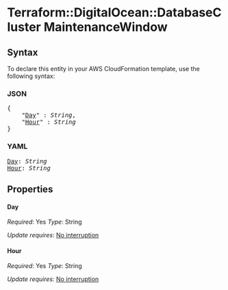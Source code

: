 # Terraform::DigitalOcean::DatabaseCluster MaintenanceWindow

## Syntax

To declare this entity in your AWS CloudFormation template, use the following syntax:

### JSON

<pre>
{
    "<a href="#day" title="Day">Day</a>" : <i>String</i>,
    "<a href="#hour" title="Hour">Hour</a>" : <i>String</i>
}
</pre>

### YAML

<pre>
<a href="#day" title="Day">Day</a>: <i>String</i>
<a href="#hour" title="Hour">Hour</a>: <i>String</i>
</pre>

## Properties

#### Day

_Required_: Yes
_Type_: String

_Update requires_: [No interruption](https://docs.aws.amazon.com/AWSCloudFormation/latest/UserGuide/using-cfn-updating-stacks-update-behaviors.html#update-no-interrupt)

#### Hour

_Required_: Yes
_Type_: String

_Update requires_: [No interruption](https://docs.aws.amazon.com/AWSCloudFormation/latest/UserGuide/using-cfn-updating-stacks-update-behaviors.html#update-no-interrupt)

